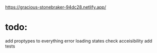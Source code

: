 https://gracious-stonebraker-94dc28.netlify.app/

# todo:

add proptypes to everything
error loading states
check acceisibility
add tests
